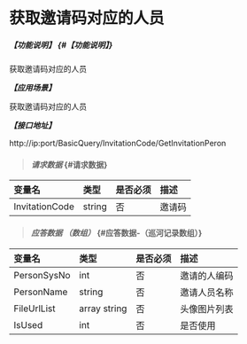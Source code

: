 # 获取邀请码对应的人员

##### _【功能说明】_ {#【功能说明】}

获取邀请码对应的人员 

_**【应用场景】**_

获取邀请码对应的人员

_**【接口地址】**_

http://ip:port/BasicQuery/InvitationCode/GetInvitationPeron

> #### _请求数据_ {#请求数据}

| 变量名 | 类型 | 是否必须 | 描述 |
| :--- | :--- | :--- | :--- |
| InvitationCode| string| 否 | 邀请码|


> #### _应答数据 （数组）_ {#应答数据-（巡河记录数组）}

| 变量名 | 类型 | 是否必须 | 描述 |
| :--- | :--- | :--- | :--- |
| PersonSysNo| int | 否 |邀请的人编码 |
| PersonName| string| 否 |邀请人员名称 |
| FileUrlList | array string | 否 | 头像图片列表 |
| IsUsed| int | 否 |是否使用 |






